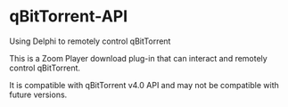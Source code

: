 # qBitTorrent-API
Using Delphi to remotely control qBitTorrent

This is a Zoom Player download plug-in that can interact and remotely control qBitTorrent.

It is compatible with qBitTorrent v4.0 API and may not be compatible with future versions.
